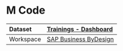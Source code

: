 



# M Code

|Dataset|[Trainings - Dashboard](./../Trainings---Dashboard.md)|
| :--- | :--- |
|Workspace|[SAP Business ByDesign](../../Workspaces/SAP-Business-ByDesign.md)|

